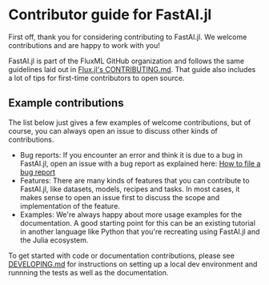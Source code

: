 # Contributor guide for FastAI.jl

First off, thank you for considering contributing to FastAI.jl. We welcome contributions and are happy to work with you!

FastAI.jl is part of the FluxML GitHub organization and follows the same guidelines laid out in [Flux.jl's CONTRIBUTING.md](https://github.com/FluxML/Flux.jl/blob/master/CONTRIBUTING.md). That guide also includes a lot of tips for first-time contributors to open source.

## Example contributions

The list below just gives a few examples of welcome contributions, but of course, you can always open an issue to discuss other kinds of contributions.

- Bug reports: If you encounter an error and think it is due to a bug in FastAI.jl, open an issue with a bug report as explained here: [How to file a bug report](https://github.com/FluxML/Flux.jl/blob/master/CONTRIBUTING.md#how-to-file-a-bug-report)
- Features: There are many kinds of features that you can contribute to FastAI.jl, like datasets, models, recipes and tasks. In most cases, it makes sense to open an issue first to discuss the scope and implementation of the feature.
- Examples: We're always happy about more usage examples for the documentation. A good starting point for this can be an existing tutorial in another language like Python that you're recreating using FastAI.jl and the Julia ecosystem.

To get started with code or documentation contributions, please see [DEVELOPING.md](DEVELOPING.md) for instructions on setting up a local dev environment and runnning the tests as well as the documentation.
